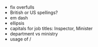 * fix overfulls
* British or US spellings?
* em dash
* ellipsis
* capitals for job titles: Inspector, Minister
* department vs ministry
* usage of /
